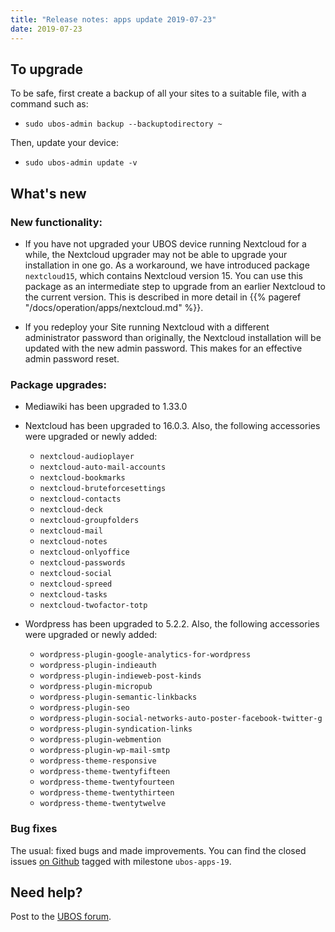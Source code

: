 ```yaml
---
title: "Release notes: apps update 2019-07-23"
date: 2019-07-23
---
```


## To upgrade

To be safe, first create a backup of all your sites to a suitable file, with a
command such as:

* ``sudo ubos-admin backup --backuptodirectory ~``

Then, update your device:

* ``sudo ubos-admin update -v``

## What's new

### New functionality:

* If you have not upgraded your UBOS device running Nextcloud for a while, the Nextcloud
  upgrader may not be able to upgrade your installation in one go. As a workaround, we have
  introduced package ``nextcloud15``, which contains Nextcloud version 15. You can use this
  package as an intermediate step to upgrade from an earlier Nextcloud to the current version.
  This is described in more detail in {{% pageref "/docs/operation/apps/nextcloud.md" %}}.

* If you redeploy your Site running Nextcloud with a different administrator password
  than originally, the Nextcloud installation will be updated with the new admin password.
  This makes for an effective admin password reset.

### Package upgrades:

* Mediawiki has been upgraded to 1.33.0

* Nextcloud has been upgraded to 16.0.3. Also, the following accessories were upgraded or
  newly added:

  * ``nextcloud-audioplayer``
  * ``nextcloud-auto-mail-accounts``
  * ``nextcloud-bookmarks``
  * ``nextcloud-bruteforcesettings``
  * ``nextcloud-contacts``
  * ``nextcloud-deck``
  * ``nextcloud-groupfolders``
  * ``nextcloud-mail``
  * ``nextcloud-notes``
  * ``nextcloud-onlyoffice``
  * ``nextcloud-passwords``
  * ``nextcloud-social``
  * ``nextcloud-spreed``
  * ``nextcloud-tasks``
  * ``nextcloud-twofactor-totp``

* Wordpress has been upgraded to 5.2.2. Also, the following accessories were upgraded or
  newly added:

  * ``wordpress-plugin-google-analytics-for-wordpress``
  * ``wordpress-plugin-indieauth``
  * ``wordpress-plugin-indieweb-post-kinds``
  * ``wordpress-plugin-micropub``
  * ``wordpress-plugin-semantic-linkbacks``
  * ``wordpress-plugin-seo``
  * ``wordpress-plugin-social-networks-auto-poster-facebook-twitter-g``
  * ``wordpress-plugin-syndication-links``
  * ``wordpress-plugin-webmention``
  * ``wordpress-plugin-wp-mail-smtp``
  * ``wordpress-theme-responsive``
  * ``wordpress-theme-twentyfifteen``
  * ``wordpress-theme-twentyfourteen``
  * ``wordpress-theme-twentythirteen``
  * ``wordpress-theme-twentytwelve``

### Bug fixes

The usual: fixed bugs and made improvements. You can find the closed issues
[on Github](https://github.com/uboslinux/) tagged with milestone ``ubos-apps-19``.

## Need help?

Post to the [UBOS forum](https://forum.ubos.net/).
